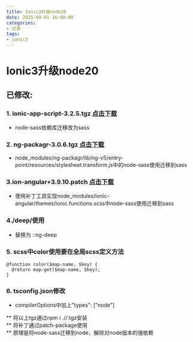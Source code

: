 ```yaml
---
title: Ionic3升级node20
date: 2025-09-01 16:00:00
categories: 
- 记录
tags:
- ionic3
---
```

# Ionic3升级node20

## 已修改:  
### 1. ionic-app-script-3.2.5.tgz [点击下载](/public/ionic-app-script-3.2.5.tgz)
- node-sass依赖库迁移改为sass  
### 2. ng-packagr-3.0.6.tgz [点击下载](/public/ng-packagr-3.0.6.tgz)
- node_modules/ng-packagr/lib/ng-v5/entry-point/resources/stylesheet.transform.js中的node-sass使用迁移到sass

### 3.ion-angular+3.9.10.patch [点击下载](/public/ion-angular+3.9.10.patch)

- 使用补丁工具实现node_modules/ionic-angular/themes/ionic.functions.scss中node-sass使用迁移到sass

### 4./deep/使用
- 替换为 ::ng-deep

### 5. scss中color使用要在全局scss定义方法
```
@function color($map-name, $key) {
  @return map-get($map-name, $key);
}
```

### 6. tsconfig.json修改
- compilerOptions中加上"types": ["node"]

** 将以上tgz通过npm i ./*/*.tgz安装  
** 将补丁通过patch-package使用  
** 原理是将node-sass迁移到node，解除对node版本的强依赖

